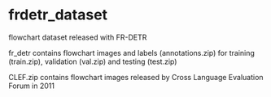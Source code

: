 # frdetr_dataset
flowchart dataset released with FR-DETR

fr_detr contains flowchart images and labels (annotations.zip) for training (train.zip), validation (val.zip) and testing (test.zip)

CLEF.zip contains flowchart images released by Cross Language Evaluation Forum in 2011
